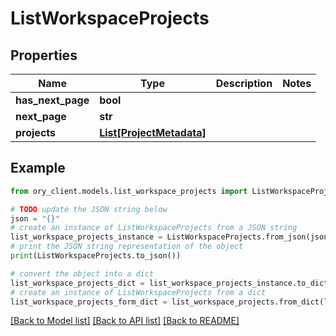 # ListWorkspaceProjects


## Properties

Name | Type | Description | Notes
------------ | ------------- | ------------- | -------------
**has_next_page** | **bool** |  | 
**next_page** | **str** |  | 
**projects** | [**List[ProjectMetadata]**](ProjectMetadata.md) |  | 

## Example

```python
from ory_client.models.list_workspace_projects import ListWorkspaceProjects

# TODO update the JSON string below
json = "{}"
# create an instance of ListWorkspaceProjects from a JSON string
list_workspace_projects_instance = ListWorkspaceProjects.from_json(json)
# print the JSON string representation of the object
print(ListWorkspaceProjects.to_json())

# convert the object into a dict
list_workspace_projects_dict = list_workspace_projects_instance.to_dict()
# create an instance of ListWorkspaceProjects from a dict
list_workspace_projects_form_dict = list_workspace_projects.from_dict(list_workspace_projects_dict)
```
[[Back to Model list]](../README.md#documentation-for-models) [[Back to API list]](../README.md#documentation-for-api-endpoints) [[Back to README]](../README.md)


